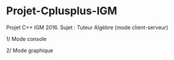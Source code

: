 # Projet-Cplusplus-IGM
Projet C++ IGM 2016. Sujet : Tuteur Algèbre (mode client-serveur)

1/ Mode console

2/ Mode graphique